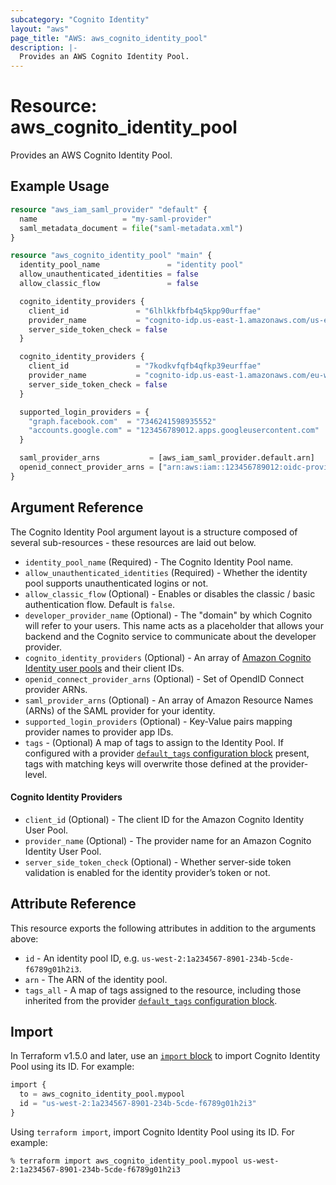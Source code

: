 ```yaml
---
subcategory: "Cognito Identity"
layout: "aws"
page_title: "AWS: aws_cognito_identity_pool"
description: |-
  Provides an AWS Cognito Identity Pool.
---
```


# Resource: aws_cognito_identity_pool

Provides an AWS Cognito Identity Pool.

## Example Usage

```terraform
resource "aws_iam_saml_provider" "default" {
  name                   = "my-saml-provider"
  saml_metadata_document = file("saml-metadata.xml")
}

resource "aws_cognito_identity_pool" "main" {
  identity_pool_name               = "identity pool"
  allow_unauthenticated_identities = false
  allow_classic_flow               = false

  cognito_identity_providers {
    client_id               = "6lhlkkfbfb4q5kpp90urffae"
    provider_name           = "cognito-idp.us-east-1.amazonaws.com/us-east-1_Tv0493apJ"
    server_side_token_check = false
  }

  cognito_identity_providers {
    client_id               = "7kodkvfqfb4qfkp39eurffae"
    provider_name           = "cognito-idp.us-east-1.amazonaws.com/eu-west-1_Zr231apJu"
    server_side_token_check = false
  }

  supported_login_providers = {
    "graph.facebook.com"  = "7346241598935552"
    "accounts.google.com" = "123456789012.apps.googleusercontent.com"
  }

  saml_provider_arns           = [aws_iam_saml_provider.default.arn]
  openid_connect_provider_arns = ["arn:aws:iam::123456789012:oidc-provider/id.example.com"]
}
```

## Argument Reference

The Cognito Identity Pool argument layout is a structure composed of several sub-resources - these resources are laid out below.

* `identity_pool_name` (Required) - The Cognito Identity Pool name.
* `allow_unauthenticated_identities` (Required) - Whether the identity pool supports unauthenticated logins or not.
* `allow_classic_flow` (Optional) - Enables or disables the classic / basic authentication flow. Default is `false`.
* `developer_provider_name` (Optional) - The "domain" by which Cognito will refer to your users. This name acts as a placeholder that allows your
backend and the Cognito service to communicate about the developer provider.
* `cognito_identity_providers` (Optional) - An array of [Amazon Cognito Identity user pools](#cognito-identity-providers) and their client IDs.
* `openid_connect_provider_arns` (Optional) - Set of OpendID Connect provider ARNs.
* `saml_provider_arns` (Optional) - An array of Amazon Resource Names (ARNs) of the SAML provider for your identity.
* `supported_login_providers` (Optional) - Key-Value pairs mapping provider names to provider app IDs.
* `tags` - (Optional) A map of tags to assign to the Identity Pool. If configured with a provider [`default_tags` configuration block](https://registry.terraform.io/providers/hashicorp/aws/latest/docs#default_tags-configuration-block) present, tags with matching keys will overwrite those defined at the provider-level.

#### Cognito Identity Providers

* `client_id` (Optional) - The client ID for the Amazon Cognito Identity User Pool.
* `provider_name` (Optional) - The provider name for an Amazon Cognito Identity User Pool.
* `server_side_token_check` (Optional) - Whether server-side token validation is enabled for the identity provider’s token or not.

## Attribute Reference

This resource exports the following attributes in addition to the arguments above:

* `id` - An identity pool ID, e.g. `us-west-2:1a234567-8901-234b-5cde-f6789g01h2i3`.
* `arn` - The ARN of the identity pool.
* `tags_all` - A map of tags assigned to the resource, including those inherited from the provider [`default_tags` configuration block](https://registry.terraform.io/providers/hashicorp/aws/latest/docs#default_tags-configuration-block).

## Import

In Terraform v1.5.0 and later, use an [`import` block](https://developer.hashicorp.com/terraform/language/import) to import Cognito Identity Pool using its ID. For example:

```terraform
import {
  to = aws_cognito_identity_pool.mypool
  id = "us-west-2:1a234567-8901-234b-5cde-f6789g01h2i3"
}
```

Using `terraform import`, import Cognito Identity Pool using its ID. For example:

```console
% terraform import aws_cognito_identity_pool.mypool us-west-2:1a234567-8901-234b-5cde-f6789g01h2i3
```
